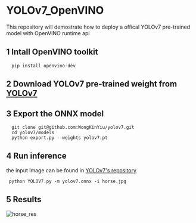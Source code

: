 # YOLOv7_OpenVINO
This repository will demostrate how to deploy a offical YOLOv7 pre-trained model with OpenVINO runtime api
## 1 Intall OpenVINO toolkit
```shell
  pip install openvino-dev
 ```
## 2 Download YOLOv7 pre-trained weight from [YOLOv7](https://github.com/WongKinYiu/yolov7)

## 3 Export the ONNX model
```shell
  git clone git@github.com:WongKinYiu/yolov7.git
  cd yolov7/models
  python export.py --weights yolov7.pt
 ```
 
## 4 Run inference
 the input image can be found in [YOLOv7's repository](https://github.com/WongKinYiu/yolov7/blob/main/inference/images/horses.jpg)
 ```shell
  python YOLOV7.py -m yolov7.onnx -i horse.jpg
 ```
## 5 Results
 
 ![horse_res](https://user-images.githubusercontent.com/91237924/179361905-44fcd4ac-7a9e-41f0-bd07-b6cf07245c04.jpg)
